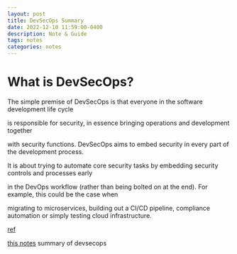 ```yaml
---
layout: post
title: DevSecOps Summary
date: 2022-12-10 11:59:00-0400
description: Note & Guide
tags: notes
categories: notes
---
```


# What is DevSecOps?

The simple premise of DevSecOps is that everyone in the software development life cycle 

is responsible for security, in essence bringing operations and development together 

with security functions. DevSecOps aims to embed security in every part of the development process. 

It is about trying to automate core security tasks by embedding security controls and processes early 

in the DevOps workflow (rather than being bolted on at the end). For example, this could be the case when 

migrating to microservices, building out a CI/CD pipeline, compliance automation or simply testing cloud infrastructure.

[ref](https://www.csoonline.com/article/3245748/what-is-devsecops-developing-more-secure-applications.html)

[this notes](https://docs.google.com/document/d/1u4rBY4iCmf6i0AQfI-hCtmfsCPTtnx7BvtgJ4EZXmt4/edit?usp=sharing) summary of devsecops
